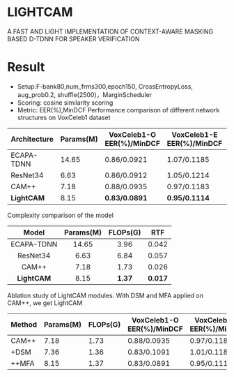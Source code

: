 # LIGHTCAM
 A FAST AND LIGHT IMPLEMENTATION OF CONTEXT-AWARE MASKING  BASED D-TDNN FOR SPEAKER VERIFICATION
# Result  
  * Setup:F-bank80,num_frms300,epoch150, CrossEntropyLoss, aug_prob0.2, shuffle(2500)，MarginScheduler
  * Scoring: cosine similarity scoring
  * Metric: EER(%),MinDCF
Performance comparison of different network structures on VoxCeleb1 dataset   
  
Architecture  |Params(M)  |VoxCeleb1-O EER(%)/MinDCF  |VoxCeleb1-E EER(%)/MinDCF  |VoxCeleb1-H EER(%)/MinDCF  
 ---- | ----- | ------ | ------- | --------  
ECAPA-TDNN  |14.65  |0.86/0.0921  |1.07/0.1185  |2.06/0.1956  
ResNet34  |6.63  |0.86/0.0912  |1.05/0.1214  |1.96/0.1921  
CAM++  |7.18  |0.88/0.0935  |0.97/0.1183  |1.89/0.1971  
**LightCAM**  |8.15  |**0.83/0.0891**  |**0.95/0.1114**  |**1.86/0.1922**  

Complexity comparison of the model  

Model  |Params(M)  |FLOPs(G)  |RTF  
 :----: | :-----: | :------: | :-------:  
ECAPA-TDNN  |14.65  |3.96  |0.042  
ResNet34  |6.63  |6.84  |0.057  
CAM++  |7.18  |1.73  |0.026  
**LightCAM**  |8.15  |**1.37**  |**0.017**  
  
Ablation study of LightCAM modules. With DSM and MFA applied on CAM++, we get LightCAM  

Method  |Params(M)  |FLOPs(G)  |VoxCeleb1-O EER(%)/MinDCF  |VoxCeleb1-E EER(%)/MinDCF  |VoxCeleb1-H EER(%)/MinDCF  
 ---- | ----- | ------ | ------- | -------- | ---------  
CAM++  |7.18  |1.73  |0.88/0.0935  |0.97/0.1183  |1.89/0.1971  
+DSM  |7.36  |1.36  |0.83/0.1091  |1.01/0.1184  |1.94/0.2044  
++MFA  |8.15  |1.37  |0.83/0.0891  |0.95/0.1114  |1.86/0.1922  
